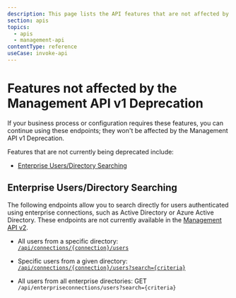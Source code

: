 ```yaml
---
description: This page lists the API features that are not affected by the Management API v1 Deprecation.
section: apis
topics:
  - apis
  - management-api
contentType: reference
useCase: invoke-api
---
```


# Features not affected by the Management API v1 Deprecation

If your business process or configuration requires these features, you can continue using these endpoints; they won't be affected by the Management API v1 Deprecation.

Features that are not currently being deprecated include:

* [Enterprise Users/Directory Searching](#enterprise-users/directory-searching)

## Enterprise Users/Directory Searching

The following endpoints allow you to search directly for users authenticated using enterprise connections, such as Active Directory or Azure Active Directory. These endpoints are not currently available in the [Management API v2](/api/v2).

* All users from a specific directory:
[`/api/connections/{connection}/users`](/api/v1#get--api-connections--connection--users)

* Specific users from a given directory:
[`/api/connections/{connection}/users?search={criteria}`](/api/v1#get--api-connections--connection--users-search--criteria-)

* All users from all enterprise directories:
GET `/api/enterpriseconnections/users?search={criteria}`
